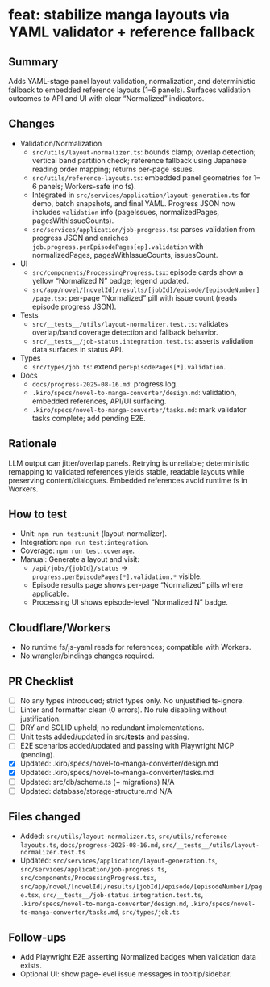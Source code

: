 # feat: stabilize manga layouts via YAML validator + reference fallback

## Summary

Adds YAML-stage panel layout validation, normalization, and deterministic fallback to embedded reference layouts (1–6 panels). Surfaces validation outcomes to API and UI with clear “Normalized” indicators.

## Changes

- Validation/Normalization
  - `src/utils/layout-normalizer.ts`: bounds clamp; overlap detection; vertical band partition check; reference fallback using Japanese reading order mapping; returns per-page issues.
  - `src/utils/reference-layouts.ts`: embedded panel geometries for 1–6 panels; Workers-safe (no fs).
  - Integrated in `src/services/application/layout-generation.ts` for demo, batch snapshots, and final YAML. Progress JSON now includes `validation` info (pageIssues, normalizedPages, pagesWithIssueCounts).
  - `src/services/application/job-progress.ts`: parses validation from progress JSON and enriches `job.progress.perEpisodePages[ep].validation` with normalizedPages, pagesWithIssueCounts, issuesCount.
- UI
  - `src/components/ProcessingProgress.tsx`: episode cards show a yellow “Normalized N” badge; legend updated.
  - `src/app/novel/[novelId]/results/[jobId]/episode/[episodeNumber]/page.tsx`: per-page “Normalized” pill with issue count (reads episode progress JSON).
- Tests
  - `src/__tests__/utils/layout-normalizer.test.ts`: validates overlap/band coverage detection and fallback behavior.
  - `src/__tests__/job-status.integration.test.ts`: asserts validation data surfaces in status API.
- Types
  - `src/types/job.ts`: extend `perEpisodePages[*].validation`.
- Docs
  - `docs/progress-2025-08-16.md`: progress log.
  - `.kiro/specs/novel-to-manga-converter/design.md`: validation, embedded references, API/UI surfacing.
  - `.kiro/specs/novel-to-manga-converter/tasks.md`: mark validator tasks complete; add pending E2E.

## Rationale

LLM output can jitter/overlap panels. Retrying is unreliable; deterministic remapping to validated references yields stable, readable layouts while preserving content/dialogues. Embedded references avoid runtime fs in Workers.

## How to test

- Unit: `npm run test:unit` (layout-normalizer).
- Integration: `npm run test:integration`.
- Coverage: `npm run test:coverage`.
- Manual: Generate a layout and visit:
  - `/api/jobs/{jobId}/status` → `progress.perEpisodePages[*].validation.*` visible.
  - Episode results page shows per-page “Normalized” pills where applicable.
  - Processing UI shows episode-level “Normalized N” badge.

## Cloudflare/Workers

- No runtime fs/js-yaml reads for references; compatible with Workers.
- No wrangler/bindings changes required.

## PR Checklist

- [ ] No any types introduced; strict types only. No unjustified ts-ignore.
- [ ] Linter and formatter clean (0 errors). No rule disabling without justification.
- [ ] DRY and SOLID upheld; no redundant implementations.
- [ ] Unit tests added/updated in src/**tests** and passing.
- [ ] E2E scenarios added/updated and passing with Playwright MCP (pending).
- [x] Updated: .kiro/specs/novel-to-manga-converter/design.md
- [x] Updated: .kiro/specs/novel-to-manga-converter/tasks.md
- [ ] Updated: src/db/schema.ts (+ migrations) N/A
- [ ] Updated: database/storage-structure.md N/A

## Files changed

- Added: `src/utils/layout-normalizer.ts`, `src/utils/reference-layouts.ts`, `docs/progress-2025-08-16.md`, `src/__tests__/utils/layout-normalizer.test.ts`
- Updated: `src/services/application/layout-generation.ts`, `src/services/application/job-progress.ts`, `src/components/ProcessingProgress.tsx`, `src/app/novel/[novelId]/results/[jobId]/episode/[episodeNumber]/page.tsx`, `src/__tests__/job-status.integration.test.ts`, `.kiro/specs/novel-to-manga-converter/design.md`, `.kiro/specs/novel-to-manga-converter/tasks.md`, `src/types/job.ts`

## Follow-ups

- Add Playwright E2E asserting Normalized badges when validation data exists.
- Optional UI: show page-level issue messages in tooltip/sidebar.
